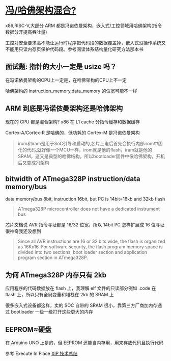 # [冯/哈佛架构混合?](/2023/09/von_neumann_and_harward_architecture.md)

x86,RISC-V,大部分 ARM 都是冯诺依曼架构，嵌入式/工控领域用哈佛架构(指令数据分开提高吞吐量)

工控对安全要求高不能让运行时程序把代码段的数据覆盖掉，嵌入式没操作系统又不能用只读内存页保护代码段。参考阅读体系结构量化研究方法那本书

## 面试题: 指针的大小一定是 usize 吗？

在冯诺依曼架构的CPU上一定是，在哈佛架构的CPU上不一定

哈佛架构的 instruction_memory,data_memory 的位宽可能不一样

## ARM 到底是冯诺依曼架构还是哈佛架构
现在的 CPU 都是混合架构? x86 在 L1 cache 分指令缓存和数据缓存

Cortex-A/Cortex-R 是哈佛的，低功耗的 Cortex-M 是冯诺依曼架构

> irom和iram是用于SoC引导和启动的,芯片上电后首先会执行内部irom中固化的代码,就好像一个MCU一样，irom就是他的flash，iram就是他的SRAM，这又是典型的哈佛结构。所以bootloader固件中像哈佛架构，开机后又变成冯架构

## bitwidth of ATmega328P instruction/data memory/bus
data memory/bus 8bit, instruction 16bit, but PC is 14bit=16kb and 32kb flash

> ATmega328P microcontroller does not have a dedicated instrument bus

芯片文档说 AVR 指令寻址都是 16/32 位宽，所以 14bit PC 怎样扩展成 16 位寻址很神奇我还没想到

> Since all AVR instructions are 16 or 32 bits wide, the flash is organized as 16Kx16. For software security, the flash program memory space is divided into two sections, boot loader section and application program section in ATmega328P.

## 为何 ATmega328P 内存只有 2kb
应用程序的代码数据放在 flash 上，我理解 elf 文件的只读部分例如 .code 在 flash 上，所以只有全局变量和堆栈在 2kb 的 SRAM 上

很多嵌入式设备都这样，卖的 SOC 自带的 SRAM 很小，靠第三方厂商加内存通过 bootloader 一级一级打开这些更大的内存

## EEPROM≈硬盘
在 Arduino UNO 上是的，但 EEPROM 还能当内存用，用来存放代码且执行代码

参考 Execute In Place [XIP 技术总结](https://zhuanlan.zhihu.com/p/368276428)
